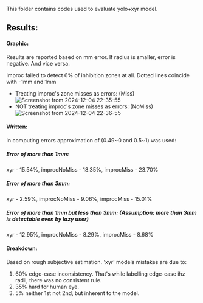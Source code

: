This folder contains codes used to evaluate yolo+xyr model.

## Results:
#### Graphic:
Results are reported based on mm error. If radius is smaller, error is negative. And vice versa.

Improc failed to detect 6% of inhibition zones at all.
Dotted lines coincide with -1mm and 1mm
* Treating improc's zone misses as errors: (Miss)
![Screenshot from 2024-12-04 22-35-55](https://github.com/user-attachments/assets/f03a27cc-fdef-4aaa-bfcf-ed18a8083221)
* NOT treating improc's zone misses as errors: (NoMiss)
![Screenshot from 2024-12-04 22-36-55](https://github.com/user-attachments/assets/88ffe64e-a63c-4cdd-95b4-b6096e4e1050)

#### Written:
In computing errors approximation of (0.49~0 and 0.5~1) was used:

##### Error of more than 1mm:  
xyr - 15.54%, improcNoMiss - 18.35%, improcMiss - 23.70%

##### Error of more than 3mm: 
xyr - 2.59%, improcNoMiss - 9.06%, improcMiss - 15.01%

##### Error of more than 1mm but less than 3mm: (Assumption: more than 3mm is detectable even by lazy user)
xyr - 12.95%, improcNoMiss - 8.29%, improcMiss - 8.68%

#### Breakdown:
Based on rough subjective estimation. 'xyr' models mistakes are due to:
 1) 60% edge-case inconsistency. That's while labelling edge-case ihz radii, there was no consistent rule.
 2) 35% hard for human eye.
 3) 5% neither 1st not 2nd, but inherent to the model.
